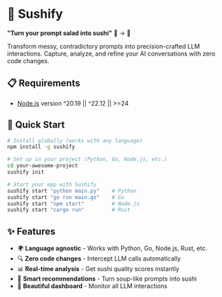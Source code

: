 # 🍣 Sushify

**"Turn your prompt salad into sushi"** 🥗 → 🍣

Transform messy, contradictory prompts into precision-crafted LLM interactions. Capture, analyze, and refine your AI conversations with zero code changes.

## 📋 Requirements

- [Node.js](https://nodejs.org/en/download) version ^20.19 || ^22.12 || >=24

## 🚀 Quick Start

```bash
# Install globally (works with any language)
npm install -g sushify

# Set up in your project (Python, Go, Node.js, etc.)
cd your-awesome-project
sushify init

# Start your app with Sushify
sushify start "python main.py"    # Python
sushify start "go run main.go"    # Go
sushify start "npm start"         # Node.js
sushify start "cargo run"         # Rust
```

## ✨ Features

- 🌍 **Language agnostic** - Works with Python, Go, Node.js, Rust, etc.
- 🔍 **Zero code changes** - Intercept LLM calls automatically
- 📊 **Real-time analysis** - Get sushi quality scores instantly
- 🎯 **Smart recommendations** - Turn soup-like prompts into sushi
- 📱 **Beautiful dashboard** - Monitor all LLM interactions
